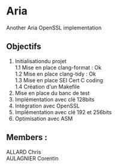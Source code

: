 # Aria
Another Aria OpenSSL implementation

## Objectifs
1. Initialisationdu projet  
1.1 Mise en place clang-format : Ok  
1.2 Mise en place clang-tidy : Ok  
1.3 Mise en place SEI Cert C coding  
1.4 Création d'un Makefile  
2. Mise en place du banc de test  
3. Implémentation avec clé 128bits  
4. Intégration avec OpenSSL  
5. Implémentation avec clé 192 et 256bits  
6. Optimisation avec ASM  

## Members :

ALLARD Chris  
AULAGNIER Corentin
